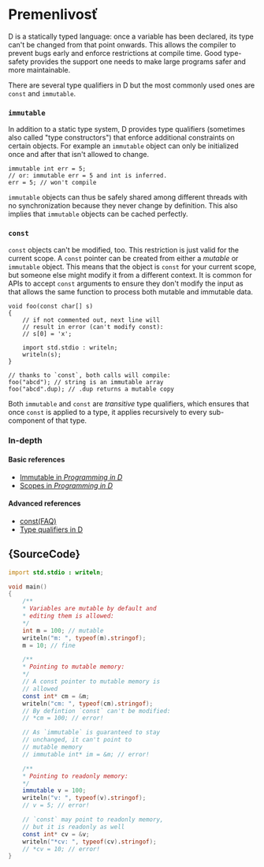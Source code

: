 # Premenlivosť

D is a statically typed language: once a variable has been declared,
its type can't be changed from that point onwards. This allows
the compiler to prevent bugs early and enforce restrictions
at compile time. Good type-safety provides the support one needs
to make large programs safer and more maintainable.

There are several type qualifiers in D but the most commonly used ones are
`const` and `immutable`.

### `immutable`

In addition to a static type system, D provides type qualifiers (sometimes also
called "type constructors") that enforce additional constraints on certain
objects. For example an `immutable` object can only be initialized once and
after that isn't allowed to change.

    immutable int err = 5;
    // or: immutable err = 5 and int is inferred.
    err = 5; // won't compile

`immutable` objects can thus be safely shared among different threads with no
synchronization because they never change by definition. This also implies that
`immutable` objects can be cached perfectly.

### `const`

`const` objects can't be modified, too. This restriction is just valid for the
current scope. A `const` pointer can be created from either a *mutable* or
`immutable` object. This means that the object is `const` for your current
scope, but someone else might modify it from a different context. It is common
for APIs to accept `const` arguments to ensure they don't modify the input as
that allows the same function to process both mutable and immutable data.

    void foo(const char[] s)
    {
        // if not commented out, next line will
        // result in error (can't modify const):
        // s[0] = 'x';

        import std.stdio : writeln;
        writeln(s);
    }

    // thanks to `const`, both calls will compile:
    foo("abcd"); // string is an immutable array
    foo("abcd".dup); // .dup returns a mutable copy

Both `immutable` and `const` are _transitive_ type qualifiers, which ensures that once
`const` is applied to a type, it applies recursively to every sub-component of that type.

### In-depth

#### Basic references

- [Immutable in _Programming in D_](http://ddili.org/ders/d.en/const_and_immutable.html)
- [Scopes in _Programming in D_](http://ddili.org/ders/d.en/name_space.html)

#### Advanced references

- [const(FAQ)](https://dlang.org/const-faq.html)
- [Type qualifiers in D](https://dlang.org/spec/const3.html)

## {SourceCode}

```d
import std.stdio : writeln;

void main()
{
    /**
    * Variables are mutable by default and
    * editing them is allowed:
    */
    int m = 100; // mutable
    writeln("m: ", typeof(m).stringof);
    m = 10; // fine

    /**
    * Pointing to mutable memory:
    */
    // A const pointer to mutable memory is
    // allowed
    const int* cm = &m;
    writeln("cm: ", typeof(cm).stringof);
    // By defintion `const` can't be modified:
    // *cm = 100; // error!

    // As `immutable` is guaranteed to stay
    // unchanged, it can't point to
    // mutable memory
    // immutable int* im = &m; // error!

    /**
    * Pointing to readonly memory:
    */
    immutable v = 100;
    writeln("v: ", typeof(v).stringof);
    // v = 5; // error!

    // `const` may point to readonly memory,
    // but it is readonly as well
    const int* cv = &v;
    writeln("*cv: ", typeof(cv).stringof);
    // *cv = 10; // error!
}
```
